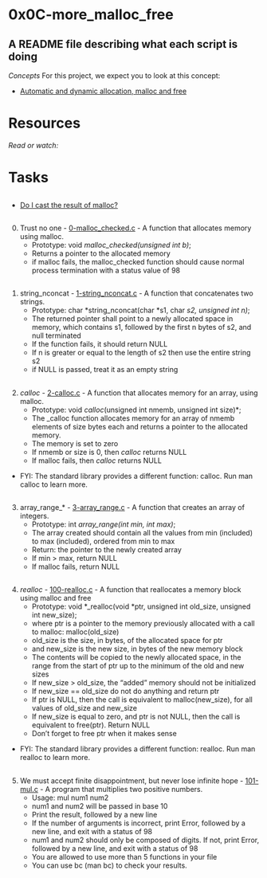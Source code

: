 # 0x0C-more_malloc_free

## A README file describing what each script is doing

_Concepts_
For this project, we expect you to look at this concept:

 * [Automatic and dynamic allocation, malloc and free](https://intranet.alxswe.com/concepts/62)

##
# Resources
_Read or watch:_
##

# Tasks
##
 * [Do I cast the result of malloc?](https://stackoverflow.com/questions/605845/should-i-cast-the-result-of-malloc)

##
0. Trust no one - [0-malloc_checked.c](./0-malloc_checked.c) - A function that allocates memory using malloc.
	* Prototype: void *malloc_checked(unsigned int b)*;
	* Returns a pointer to the allocated memory
	* if malloc fails, the malloc_checked function should cause normal process termination with a status value of 98
##
1. string_nconcat - [1-string_nconcat.c](./1-string_nconcat.c) - A function that concatenates two strings.
	* Prototype: char *string_nconcat(char *s1, char *s2, unsigned int n)*;
	* The returned pointer shall point to a newly allocated space in memory, which contains s1, followed by the first n bytes of s2, and null terminated
	* If the function fails, it should return NULL
	* If n is greater or equal to the length of s2 then use the entire string s2
	* if NULL is passed, treat it as an empty string
##
2. _calloc_ - [2-calloc.c](./2-calloc.c) - A function that allocates memory for an array, using malloc.
	* Prototype: void *_calloc_*(unsigned int nmemb, unsigned int size)*;
	* The _calloc function allocates memory for an array of nmemb elements of size bytes each and returns a pointer to the allocated memory.
	* The memory is set to zero
	* If nmemb or size is 0, then _calloc_ returns NULL
	* If malloc fails, then _calloc_ returns NULL
* FYI: The standard library provides a different function: calloc. Run man calloc to learn more.
##
3. array_range_* - [3-array_range.c](./3-array_range.c) - A function that creates an array of integers.
	* Prototype: int *array_range(int min, int max)*;
	* The array created should contain all the values from min (included) to max (included), ordered from min to max
	* Return: the pointer to the newly created array
	* If min > max, return NULL
	* If malloc fails, return NULL
##
4. _realloc_ - [100-realloc.c](./100-realloc.c) - A function that reallocates a memory block using malloc and free
	* Prototype: void *_realloc(void *ptr, unsigned int old_size, unsigned int new_size);
	* where ptr is a pointer to the memory previously allocated with a call to malloc: malloc(old_size)
	* old_size is the size, in bytes, of the allocated space for ptr
	* and new_size is the new size, in bytes of the new memory block
	* The contents will be copied to the newly allocated space, in the range from the start of ptr up to the minimum of the old and new sizes
	* If new_size > old_size, the “added” memory should not be initialized
	* If new_size == old_size do not do anything and return ptr
	* If ptr is NULL, then the call is equivalent to malloc(new_size), for all values of old_size and new_size
	* If new_size is equal to zero, and ptr is not NULL, then the call is equivalent to free(ptr). Return NULL
	* Don’t forget to free ptr when it makes sense
* FYI: The standard library provides a different function: realloc. Run man realloc to learn more.
##
5. We must accept finite disappointment, but never lose infinite hope - [101-mul.c](./101-mul.c) - A program that multiplies two positive numbers.
	* Usage: mul num1 num2
	* num1 and num2 will be passed in base 10
	* Print the result, followed by a new line
	* If the number of arguments is incorrect, print Error, followed by a new line, and exit with a status of 98
	* num1 and num2 should only be composed of digits. If not, print Error, followed by a new line, and exit with a status of 98
	* You are allowed to use more than 5 functions in your file
	* You can use bc (man bc) to check your results.
